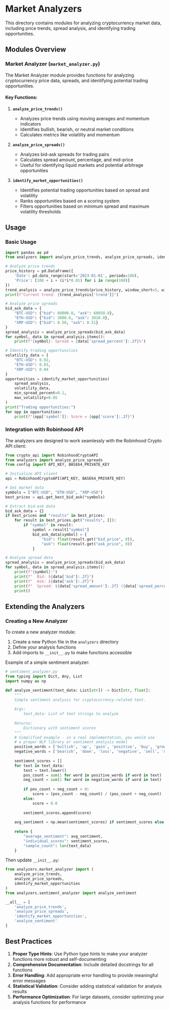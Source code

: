 # Market Analyzers

This directory contains modules for analyzing cryptocurrency market data, including price trends, spread analysis, and identifying trading opportunities.

## Modules Overview

### Market Analyzer (`market_analyzer.py`)

The Market Analyzer module provides functions for analyzing cryptocurrency price data, spreads, and identifying potential trading opportunities.

#### Key Functions:

1. **`analyze_price_trends()`**
   - Analyzes price trends using moving averages and momentum indicators
   - Identifies bullish, bearish, or neutral market conditions
   - Calculates metrics like volatility and momentum

2. **`analyze_price_spreads()`**
   - Analyzes bid-ask spreads for trading pairs
   - Calculates spread amount, percentage, and mid-price
   - Useful for identifying liquid markets and potential arbitrage opportunities

3. **`identify_market_opportunities()`**
   - Identifies potential trading opportunities based on spread and volatility
   - Ranks opportunities based on a scoring system
   - Filters opportunities based on minimum spread and maximum volatility thresholds

## Usage

### Basic Usage

```python
import pandas as pd
from analyzers import analyze_price_trends, analyze_price_spreads, identify_market_opportunities

# Analyze price trends
price_history = pd.DataFrame({
    'Date': pd.date_range(start='2023-01-01', periods=100),
    'Price': [100 + i + (i*i*0.01) for i in range(100)]
})
trend_analysis = analyze_price_trends(price_history, window_short=5, window_long=20)
print(f"Current trend: {trend_analysis['trend']}")

# Analyze price spreads
bid_ask_data = {
    "BTC-USD": {"bid": 60000.0, "ask": 60050.0},
    "ETH-USD": {"bid": 3000.0, "ask": 3010.0},
    "XRP-USD": {"bid": 0.50, "ask": 0.51}
}
spread_analysis = analyze_price_spreads(bid_ask_data)
for symbol, data in spread_analysis.items():
    print(f"{symbol}: Spread = {data['spread_percent']:.2f}%")

# Identify trading opportunities
volatility_data = {
    "BTC-USD": 0.02,
    "ETH-USD": 0.03,
    "XRP-USD": 0.04
}
opportunities = identify_market_opportunities(
    spread_analysis, 
    volatility_data,
    min_spread_percent=0.1,
    max_volatility=0.05
)
print("Trading opportunities:")
for opp in opportunities:
    print(f"{opp['symbol']}: Score = {opp['score']:.2f}")
```

### Integration with Robinhood API

The analyzers are designed to work seamlessly with the Robinhood Crypto API client:

```python
from crypto_api import RobinhoodCryptoAPI
from analyzers import analyze_price_spreads
from config import API_KEY, BASE64_PRIVATE_KEY

# Initialize API client
api = RobinhoodCryptoAPI(API_KEY, BASE64_PRIVATE_KEY)

# Get market data
symbols = ["BTC-USD", "ETH-USD", "XRP-USD"]
best_prices = api.get_best_bid_ask(*symbols)

# Extract bid-ask data
bid_ask_data = {}
if best_prices and "results" in best_prices:
    for result in best_prices.get("results", []):
        if "symbol" in result:
            symbol = result["symbol"]
            bid_ask_data[symbol] = {
                "bid": float(result.get("bid_price", 0)),
                "ask": float(result.get("ask_price", 0))
            }

# Analyze spread data
spread_analysis = analyze_price_spreads(bid_ask_data)
for symbol, data in spread_analysis.items():
    print(f"{symbol}:")
    print(f"  Bid: ${data['bid']:.2f}")
    print(f"  Ask: ${data['ask']:.2f}")
    print(f"  Spread: ${data['spread_amount']:.2f} ({data['spread_percent']:.2f}%)")
    print()
```

## Extending the Analyzers

### Creating a New Analyzer

To create a new analyzer module:

1. Create a new Python file in the `analyzers` directory
2. Define your analysis functions
3. Add imports to `__init__.py` to make functions accessible

Example of a simple sentiment analyzer:

```python
# sentiment_analyzer.py
from typing import Dict, Any, List
import numpy as np

def analyze_sentiment(text_data: List[str]) -> Dict[str, float]:
    """
    Simple sentiment analysis for cryptocurrency-related text.
    
    Args:
        text_data: List of text strings to analyze
        
    Returns:
        Dictionary with sentiment scores
    """
    # Simplified example - in a real implementation, you would use
    # a proper NLP library or sentiment analysis model
    positive_words = ['bullish', 'up', 'gain', 'positive', 'buy', 'growth']
    negative_words = ['bearish', 'down', 'loss', 'negative', 'sell', 'drop']
    
    sentiment_scores = []
    for text in text_data:
        text = text.lower()
        pos_count = sum(1 for word in positive_words if word in text)
        neg_count = sum(1 for word in negative_words if word in text)
        
        if pos_count + neg_count > 0:
            score = (pos_count - neg_count) / (pos_count + neg_count)
        else:
            score = 0.0
        
        sentiment_scores.append(score)
    
    avg_sentiment = np.mean(sentiment_scores) if sentiment_scores else 0.0
    
    return {
        "average_sentiment": avg_sentiment,
        "individual_scores": sentiment_scores,
        "sample_count": len(text_data)
    }
```

Then update `__init__.py`:

```python
from analyzers.market_analyzer import (
    analyze_price_trends,
    analyze_price_spreads,
    identify_market_opportunities
)
from analyzers.sentiment_analyzer import analyze_sentiment

__all__ = [
    'analyze_price_trends',
    'analyze_price_spreads',
    'identify_market_opportunities',
    'analyze_sentiment'
]
```

## Best Practices

1. **Proper Type Hints**: Use Python type hints to make your analyzer functions more robust and self-documenting
2. **Comprehensive Documentation**: Include detailed docstrings for all functions
3. **Error Handling**: Add appropriate error handling to provide meaningful error messages
4. **Statistical Validation**: Consider adding statistical validation for analysis results
5. **Performance Optimization**: For large datasets, consider optimizing your analysis functions for performance
